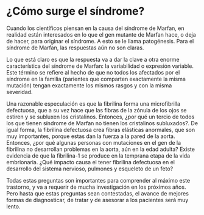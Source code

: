 # ¿Cómo surge el síndrome?

Cuando los científicos piensan en la causa del síndrome de Marfan, en realidad están interesados en lo que el gen mutante de Marfan hace, o deja de hacer, para originar el síndrome. A esto se le llama patogénesis. Para el síndrome de Marfan, las respuestas aún no son claras.

Lo que está claro es que la respuesta va a dar la clave a otra enorme característica del síndrome de Marfan: la variabilidad o expresión variable. Este término se refiere al hecho de que no todos los afectados por el síndrome en la familia \(parientes que comparten exactamente la misma mutación\) tengan exactamente los mismos rasgos y con la misma severidad.

Una razonable especulación es que la fibrilina forma una microfibrilla defectuosa, que a su vez hace que las fibras de la zónula de los ojos se estiren y se subluxen los cristalinos. Entonces, ¿por qué un tercio de todos los que tienen síndrome de Marfan no tienen los cristalinos subluxados?. De igual forma, la fibrilina defectuosa crea fibras elásticas anormales, que son muy importantes, porque estas dan la fuerza a la pared de la aorta. Entonces, ¿por qué algunas personas con mutaciones en el gen de la fibrilina no desarrollan problemas en la aorta, aún en la edad adulta? Existe evidencia de que la fibrilina-1 se produce en la temprana etapa de la vida embrionaria. ¿Qué impacto causa el tener fibrilina defectuosa en el desarrollo del sistema nervioso, pulmones y esqueleto de un feto?

Todas estas preguntas son importantes para comprender al máximo este trastorno, y va a requerir de mucha investigación en los próximos años. Pero hasta que estas preguntas sean contestadas, el avance de mejores formas de diagnosticar, de tratar y de asesorar a los pacientes será muy lento.

